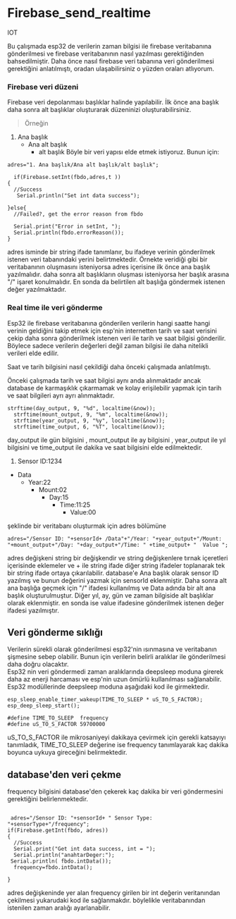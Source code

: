 # Firebase_send_realtime
IOT 

Bu çalışmada esp32 de verilerin zaman bilgisi ile firebase veritabanına gönderilmesi ve firebase 
veritabanının nasıl yazılması gerektiğinden bahsedilmiştir. 
Daha önce nasıl firebase veri tabanına veri gönderilmesi gerektiğini anlatılmıştı, oradan ulaşabilirsiniz o yüzden oraları atlıyorum. 


### Firebase veri düzeni

Firebase veri depolanması başlıklar halinde yapılabilir. 
İlk önce ana başlık daha sonra alt başlıklar oluşturarak düzeninizi oluşturabilirsiniz. 

> Örneğin 
1. Ana başlık
   - Ana alt başlık
     - alt başlık
 Böyle bir veri yapısı elde etmek istiyoruz. Bunun için: 
  `````````
  adres="1. Ana başlık/Ana alt başlık/alt başlık";
    
    if(Firebase.setInt(fbdo,adres,t ))
  {
    //Success
     Serial.println("Set int data success");

  }else{
    //Failed?, get the error reason from fbdo

    Serial.print("Error in setInt, ");
    Serial.println(fbdo.errorReason());
  }
 
 `````````
 adres isminde bir string ifade tanımlanır, bu ifadeye verinin gönderilmek istenen veri tabanındaki yerini belirtmektedir. 
 Örnekte veridiği gibi bir veritabanının oluşmasını isteniyorsa adres içerisine ilk önce ana başlık yazılmalıdır. 
 daha sonra alt başlıkların oluşması isteniyorsa her başlık arasına "/" işaret konulmalıdır. En sonda da belirtilen alt başlığa göndermek istenen değer yazılmaktadır.
 
 
 
 ### Real time ile  veri gönderme
 
  Esp32 ile firebase veritabanına gönderilen verilerin hangi saatte hangi verinin geldiğini takip etmek için esp'nin internetten tarih ve saat verisini çekip daha sonra 
  gönderilmek istenen veri ile tarih ve saat bilgisi gönderilir. Böylece sadece verilerin değerleri değil zaman bilgisi ile daha nitelikli verileri elde edilir. 
   <br>
   
  Saat ve tarih bilgisini nasıl çekildiği daha önceki çalışmada anlatılmıştı.  <br>
  
  Önceki çalışmada tarih ve saat bilgisi aynı anda alınmaktadır ancak database de karmaşıklık çıkarmamak ve kolay erişilebilir yapmak için tarih ve saat bilgileri ayrı ayrı alınmaktadır. 
  
  `````````
  strftime(day_output, 9, "%d", localtime(&now));
    strftime(mount_output, 9, "%m", localtime(&now));
    strftime(year_output, 9, "%y", localtime(&now));
    strftime(time_output, 6, "%T", localtime(&now));
  `````````
 day_output ile gün bilgisini , mount_output ile ay bilgisini , year_output ile yıl bilgisini ve time_output ile dakika ve saat bilgisini elde edilmektedir. 
 <br> 
 1. Sensor ID:1234
   - Data
     - Year:22
       - Mount:02
         - Day:15
           - Time:11:25
              - Value:00
 
 şeklinde bir veritabanı oluşturmak için adres bölümüne 
 
  `````````
  adres="/Sensor ID: "+sensorId+ /Data"+"/Year: "+year_output+"/Mount: "+mount_output+"/Day: "+day_output+"/Time: " +time_output+ "  Value ";
   `````````
   
   adres değişkeni string bir değişkendir ve string değişkenlere tırnak içeretleri içerisinde eklemeler ve + ile string ifade diğer string ifadeler toplanarak tek bir string ifade ortaya çıkarılabilir. 
   database'e Ana başlık olarak sensor ID yazılmış ve bunun değerini yazmak için sensorId eklenmiştir. Daha sonra alt ana başlığa geçmek için "/" ifadesi kullanılmış ve Data adında bir alt ana başlık oluşturulmuştur. 
   Diğer yıl, ay, gün ve zaman bilgiside alt başlıklar olarak eklenmiştir. en sonda ise value ifadesine gönderilmek istenen değer ifadesi yazılmıştır.
   
   
  
  ## Veri gönderme sıklığı
  
  Verilerin sürekli olarak gönderilmesi esp32'nin ısınmasına ve veritabanın şişmesine sebep olabilir. Bunun için verilerin belirli aralıklar ile gönderilmesi daha doğru olacaktır. <br>
  Esp32 nin veri göndermedi zaman aralıklarında deepsleep moduna girerek daha az enerji harcaması ve esp'nin uzun ömürlü kullanılması sağlanabilir. <br>
  Esp32 modüllerinde deepsleep moduna aşağıdaki kod ile girmektedir. 
  ```
  esp_sleep_enable_timer_wakeup(TIME_TO_SLEEP * uS_TO_S_FACTOR);
  esp_deep_sleep_start();
  ```
  
   ```
   #define TIME_TO_SLEEP  frequency
   #define uS_TO_S_FACTOR 59700000 
  ```
  uS_TO_S_FACTOR ile mikrosaniyeyi dakikaya çevirmek için gerekli katsayıyı tanımladık, TIME_TO_SLEEP değerine ise frequency tanımlayarak kaç dakika boyunca uykuya gireceğini belirmektedir. 
    
  ## database'den veri çekme
  
  frequency bilgisini database'den çekerek kaç dakika bir veri göndermesini gerektiğini belirlenmektedir. 
  
  ```
    
   adres="/Sensor ID: "+sensorId+ " Sensor Type: "+sensorType+"/frequency";
if(Firebase.getInt(fbdo, adres))
  {
    //Success
    Serial.print("Get int data success, int = ");
    Serial.println("anahtarDeger:");
   Serial.println( fbdo.intData());
    frequency=fbdo.intData();

  }
  ```
  adres değişkeninde yer alan frequency girilen bir int değerin veritanından çekilmesi yukarudaki kod ile sağlanmakdır. 
  böylelikle veritabanından istenilen zaman aralığı ayarlanabilir. 
